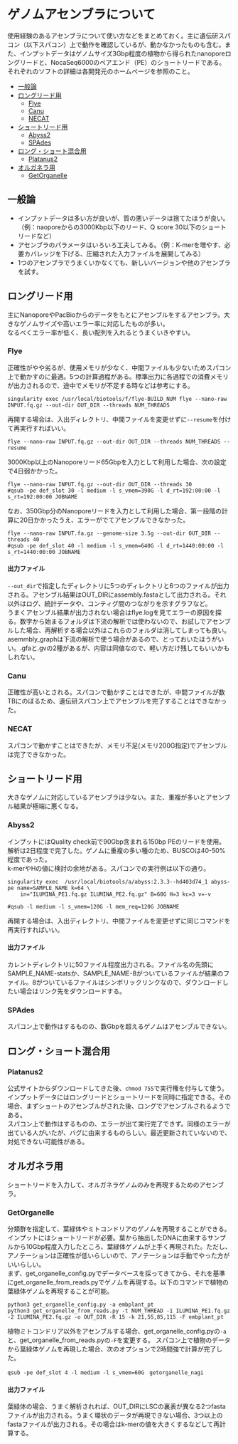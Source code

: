 # ゲノムアセンブラについて

使用経験のあるアセンブラについて使い方などをまとめておく。主に遺伝研スパコン（以下スパコン）上で動作を確認しているが、動かなかったものも含む。また、インプットデータはゲノムサイズ3Gbp程度の植物から得られたnanoporeロングリードと、NocaSeq6000のペアエンド（PE）のショートリードである。それぞれのソフトの詳細は各開発元のホームページを参照のこと。

- [一般論](#一般論)
- [ロングリード用](#ロングリード用)
  - [Flye](#flye)
  - [Canu](#canu)
  - [NECAT](#necat)
- [ショートリード用](#ショートリード用)
  - [Abyss2](#abyss2)
  - [SPAdes](#spades)
- [ロング・ショート混合用](#ロングショート混合用)
  - [Platanus2](#platanus2) 
- [オルガネラ用](#オルガネラ用)
  - [GetOrganelle](#getorganelle) 

## 一般論
- インプットデータは多い方が良いが、質の悪いデータは捨てたほうが良い。（例：naoporeからの3000Kbp以下のリード、Q score 30以下のショートリードなど）
- アセンブラのパラメータはいろいろ工夫してみる。（例：K-merを増やす、必要カバレッジを下げる、圧縮された入力ファイルを展開してみる）
- 1つのアセンブラでうまくいかなくても、新しいバージョンや他のアセンブラを試す。

## ロングリード用
主にNanoporeやPacBioからのデータをもとにアセンブルをするアセンブラ。大きなゲノムサイズや高いエラー率に対応したものが多い。<br>
なるべくエラー率が低く、長い配列を入れるとうまくいきやすい。

### Flye
正確性がやや劣るが、使用メモリが少なく、中間ファイルも少ないためスパコン上で動かすのに最適。5つの計算過程がある。標準出力に各過程での消費メモリが出力されるので、途中でメモリが不足する時などは参考にする。

```
singularity exec /usr/local/biotools/f/flye-BUILD_NUM flye --nano-raw INPUT.fq.gz --out-dir OUT_DIR --threads NUM_THREADS
```
再開する場合は、入出ディレクトリ、中間ファイルを変更せずに`--resume`を付けて再実行すればいい。
```
flye --nano-raw INPUT.fq.gz --out-dir OUT_DIR --threads NUM_THREADS --resume
```
3000Kbp以上のNanoporeリード65Gbpを入力として利用した場合、次の設定で4日弱かかった。
```
flye --nano-raw INPUT.fq.gz --out-dir OUT_DIR --threads 30 
#qsub -pe def_slot 30 -l medium -l s_vmem=390G -l d_rt=192:00:00 -l s_rt=192:00:00 JOBNAME
```
なお、350Gbp分のNanoporeリードを入力として利用した場合、第一段階の計算に20日かかったうえ、エラーがでてアセンブルできなかった。
```
flye --nano-raw INPUT.fa.gz --genome-size 3.5g --out-dir OUT_DIR --threads 40
#qsub -pe def_slot 40 -l medium -l s_vmem=640G -l d_rt=1440:00:00 -l s_rt=1440:00:00 JOBNAME
```

#### 出力ファイル

`--out_dir`で指定したディレクトリに5つのディレクトリと6つのファイルが出力される。アセンブル結果はOUT_DIRにassembly.fastaとして出力される。それ以外はログ、統計データや、コンティグ間のつながりを示すグラフなど。<br>うまくアセンブル結果が出力されない場合はflye.logを見てエラーの原因を探る。数字から始まるフォルダは下流の解析では使わないので、お試しでアセンブルした場合、再解析する場合以外はこれらのフォルダは消してしまっても良い。asemmbly_graphは下流の解析で使う場合があるので、とっておいたほうがいい。.gfaと.gvの2種があるが、内容は同値なので、軽い方だけ残してもいいかもしれない。


### Canu
正確性が高いとされる。スパコンで動かすことはできたが、中間ファイルが数TBにのぼるため、遺伝研スパコン上でアセンブルを完了することはできなかった。

### NECAT
スパコンで動かすことはできたが、メモリ不足(メモリ200G指定)でアセンブルは完了できなかった。

## ショートリード用
大きなゲノムに対応しているアセンブラは少ない。また、重複が多いとアセンブル結果が極端に悪くなる。

### Abyss2

インプットにはQuality check前で90Gbp含まれる150bp PEのリードを使用。解析は2日程度で完了した。ゲノムに重複の多い種のため、BUSCOは40-50%程度であった。<br>
k-merやHの値に検討の余地がある。スパコンでの実行例は以下の通り。

```
singularity exec  /usr/local/biotools/a/abyss:2.3.3--hd403d74_1 abyss-pe name=SAMPLE_NAME k=64 \
    in="ILUMINA_PE1.fq.gz ILUMINA_PE2.fq.gz" B=60G H=3 kc=3 v=-v

#qsub -l medium -l s_vmem=120G -l mem_req=120G JOBNAME
```
再開する場合は、入出ディレクトリ、中間ファイルを変更せずに同じコマンドを再実行すればいい。

#### 出力ファイル
カレントディレクトリに50ファイル程度出力される。ファイル名の先頭にSAMPLE_NAME-statsか、SAMPLE_NAME-8がついているファイルが結果のファイル。8がついているファイルはシンボリックリンクなので、ダウンロードしたい場合はリンク先をダウンロードする。

### SPAdes
スパコン上で動作はするものの、数Gbpを超えるゲノムはアセンブルできない。

## ロング・ショート混合用
### Platanus2
公式サイトからダウンロードしてきた後、`chmod 755`で実行権を付与して使う。インプットデータにはロングリードとショートリードを同時に指定できる。その場合、まずショートのアセンブルがされた後、ロングでアセンブルされるようである。<br>
スパコン上で動作はするものの、エラーが出て実行完了できず。同様のエラーが出ている人がいたが、バグに由来するものらしい。最近更新されていないので、対処できない可能性がある。


## オルガネラ用
ショートリードを入力して、オルガネラゲノムのみを再現するためのアセンブラ。

### GetOrganelle
分類群を指定して、葉緑体やミトコンドリアのゲノムを再現することができる。インプットにはショートリードが必要。葉から抽出したDNAに由来するサンプルから10Gbp程度入力したところ、葉緑体ゲノムが上手く再現された。ただし、アノテーションは正確性が低いらしいので、アノテーションは手動でやった方がいいらしい。<br>
まず、get_organelle_config.pyでデータベースを採ってきてから、それを基準にget_organelle_from_reads.pyでゲノムを再現する。以下のコマンドで植物の葉緑体ゲノムを再現することが可能。
```
python3 get_organelle_config.py -a embplant_pt 
python3 get_organelle_from_reads.py -t NUM_THREAD -1 ILUMINA_PE1.fq.gz -2 ILUMINA_PE2.fq.gz -o OUT_DIR -R 15 -k 21,55,85,115 -F embplant_pt
```
植物ミトコンドリア以外をアセンブルする場合、get_organelle_config.pyの`-a`と、get_organelle_from_reads.pyの`-F`を変更する。
スパコン上で植物のデータから葉緑体ゲノムを再現した場合、次のオプションで2時間強で計算が完了した。
```
qsub -pe def_slot 4 -l medium -l s_vmem=60G　getorganelle_nagi
```

#### 出力ファイル
葉緑体の場合、うまく解析されれば、OUT_DIRにLSCの裏表が異なる2つfastaファイルが出力される。うまく環状のデータが再現できない場合、3つ以上のfastaファイルが出力される。その場合はk-merの値を大きくするなどして再計算する。
